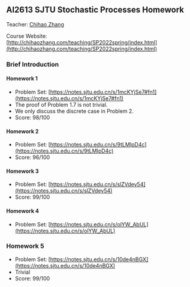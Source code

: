 ## AI2613 SJTU Stochastic Processes Homework

Teacher: [Chihao Zhang](http://Chihaozhang.com)

Course Website: [http://chihaozhang.com/teaching/SP2022spring/index.html](http://chihaozhang.com/teaching/SP2022spring/index.html)

### Brief Introduction

#### Homework 1

- Problem Set: [https://notes.sjtu.edu.cn/s/1mcKYjSe7#fn1](https://notes.sjtu.edu.cn/s/1mcKYjSe7#fn1)
- The proof of Problem 1.7 is not trivial.
- We only discuss the discrete case in Problem 2.
- Score: 98/100

#### Homework 2

- Problem Set: [https://notes.sjtu.edu.cn/s/9tLMIpD4c](https://notes.sjtu.edu.cn/s/9tLMIpD4c)
- Score: 96/100

#### Homework 3

- Problem Set: [https://notes.sjtu.edu.cn/s/slZVdey54](https://notes.sjtu.edu.cn/s/slZVdey54)
- Score: 99/100

#### Homework 4

- Problem Set: [https://notes.sjtu.edu.cn/s/olYW_AbUL](https://notes.sjtu.edu.cn/s/olYW_AbUL)

### Homework 5

- Problem Set: [https://notes.sjtu.edu.cn/s/10de4nBGX](https://notes.sjtu.edu.cn/s/10de4nBGX)
- Trivial
- Score: 99/100